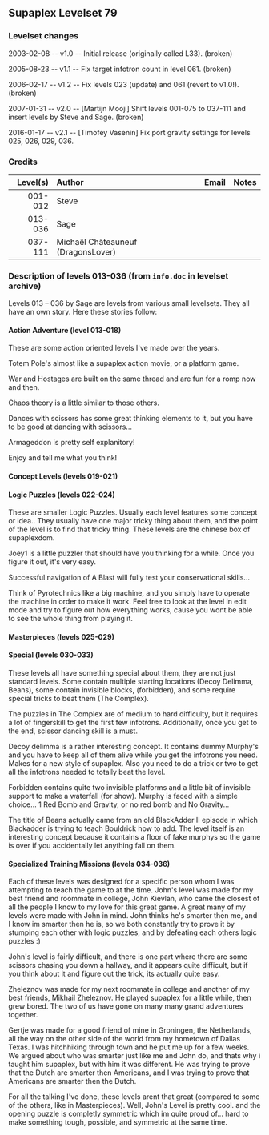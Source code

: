 ## Supaplex Levelset 79

### Levelset changes
2003-02-08 -- v1.0 -- Initial release (originally called L33). (broken)

2005-08-23 -- v1.1 -- Fix target infotron count in level 061. (broken)

2006-02-17 -- v1.2 -- Fix levels 023 (update) and 061 (revert to v1.0!). (broken)

2007-01-31 -- v2.0 -- [Martijn Mooji] Shift levels 001-075 to 037-111 and insert levels by Steve and Sage. (broken)

2016-01-17 -- v2.1 -- [Timofey Vasenin] Fix port gravity settings for levels 025, 026, 029, 036.

### Credits

Level(s) | Author                             | Email | Notes
--------:|:---------------------------------- |:----- |:-----
001-012  | Steve                              |       |
013-036  | Sage                               |       |
037-111  | Michaël Châteauneuf (DragonsLover) |       |


### Description of levels 013-036 (from `info.doc` in levelset archive)

Levels 013 – 036 by Sage are levels from various small levelsets. They all have an own story. Here these stories follow:

#### Action Adventure (level 013-018)

These are some action oriented levels I've made over the years.

Totem Pole's almost like a supaplex action movie, or a platform game. 

War and Hostages are built on the same thread and are fun for a romp now and then.

Chaos theory is a little similar to those others.

Dances with scissors has some great thinking elements to it, but you have to be good at dancing with scissors...

Armageddon is pretty self explanitory!

Enjoy and tell me what you think!

#### Concept Levels (levels 019-021)

#### Logic Puzzles (levels 022-024)

These are smaller Logic Puzzles. Usually each level features some concept or idea.. They usually have one major tricky 
thing about them, and the point of the level is to find that tricky thing. These levels are the chinese box of supaplexdom.

Joey1 is a little puzzler that should have you thinking for a while. Once you figure it out, it's very easy.

Successful navigation of A Blast will fully test your conservational skills...

Think of Pyrotechnics like a big machine, and you simply have to operate the machine in order to make it work. Feel free to 
look at the level in edit mode and try to figure out how everything works, cause you wont be able to see the whole thing 
from playing it.

#### Masterpieces (levels 025-029)

#### Special (levels 030-033)

These levels all have something special about them, they are not just standard levels. Some contain multiple starting 
locations (Decoy Delimma, Beans), some contain invisible blocks, (forbidden), and some require special tricks to beat them 
(The Complex).

The puzzles in The Complex are of medium to hard difficulty, but it requires a lot of fingerskill to get the first few 
infotrons. Additionally, once you get to the end, scissor dancing skill is a must.

Decoy delimma is a rather interesting concept. It contains dummy Murphy's and you have to keep all of them alive while you 
get the infotrons you need. Makes for a new style of supaplex. Also you need to do a trick or two to get all the infotrons 
needed to totally beat the level.

Forbidden contains quite two invisible platforms and a little bit of invisible support to make a waterfall (for show). 
Murphy is faced with a simple choice... 1 Red Bomb and Gravity, or no red bomb and No Gravity...

The title of Beans actually came from an old BlackAdder II episode in which Blackadder is trying to teach Bouldrick how to 
add. The level itself is an interesting concept because it contains a floor of fake murphys so the game is over if you 
accidentally let anything fall on them.

#### Specialized Training Missions (levels 034-036)

Each of these levels was designed for a specific person whom I was attempting to teach the game to at the time. John's level
was made for my best friend and roommate in college, John Kievlan, who came the closest of all the people I know to my love 
for this great game. A great many of my levels were made with John in mind. John thinks he's smarter then me, and I know im 
smarter then he is, so we both constantly try to prove it by stumping each other with logic puzzles, and by defeating each 
others logic puzzles :)

John's level is fairly difficult, and there is one part where there are some scissors chasing you down a hallway, and it 
appears quite difficult, but if you think about it and figure out the trick, its actually quite easy.

Zheleznov was made for my next roommate in college and another of my best friends, Mikhail Zheleznov. He played supaplex for
a little while, then grew bored. The two of us have gone on many many grand adventures together.

Gertje was made for a good friend of mine in Groningen, the Netherlands, all the way on the other side of the world from 
my hometown of Dallas Texas. I was hitchhiking through town and he put me up for a few weeks. We argued about who was 
smarter just like me and John do, and thats why i taught him supaplex, but with him it was different. He was trying to prove
that the Dutch are smarter then Americans, and I was trying to prove that Americans are smarter then the Dutch.

For all the talking I've done, these levels arent that great (compared to some of the others, like in Masterpieces). Well, 
John's Level is pretty cool. and the opening puzzle is completly symmetric which im quite proud of... hard to make something
tough, possible, and symmetric at the same time.
